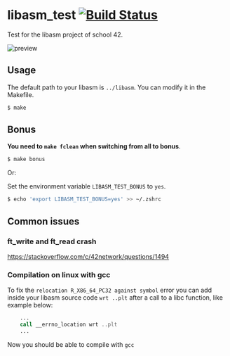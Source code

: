 # libasm\_test [![Build Status](https://api.travis-ci.com/cacharle/libasm_test.svg?branch=master)](https://travis-ci.com/cacharle/libasm_test)

Test for the libasm project of school 42.

![preview](https://i.imgur.com/xpnwP0y.png)

## Usage

The default path to your libasm is `../libasm`. You can modify it in the Makefile.

```sh
$ make
```

## Bonus

**You need to `make fclean` when switching from all to bonus**.

```sh
$ make bonus
```

Or:

Set the environment variable `LIBASM_TEST_BONUS` to `yes`.
```sh
$ echo 'export LIBASM_TEST_BONUS=yes' >> ~/.zshrc
```

## Common issues

### ft\_write and ft\_read crash

<https://stackoverflow.com/c/42network/questions/1494>

### Compilation on linux with gcc

To fix the `relocation R_X86_64_PC32 against symbol` error you can add inside your
libasm source code `wrt ..plt` after a call to a libc function, like example below:

```asm
    ...
    call __errno_location wrt ..plt
    ...
```

Now you should be able to compile with `gcc`
